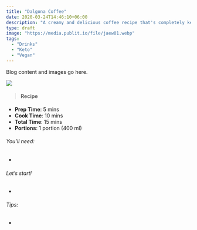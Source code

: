 ```yaml
---
title: "Dalgona Coffee"
date: 2020-03-24T14:46:10+06:00
description: "A creamy and delicious coffee recipe that's completely keto and delicious"
type: draft
image: "https://media.publit.io/file/jaew01.webp"
tags:
  - "Drinks"
  - "Keto"
  - "Vegan"
---
```


Blog content and images go here.

![](https://media.publit.io/file/jaew02.webp)

>####  Recipe

- **Prep Time**: 5 mins
- **Cook Time**: 10 mins
- **Total Time**: 15 mins  
- **Portions**: 1 portion (400 ml)

###### You’ll need:
-
###### Let’s start!
-
###### Tips:
-
